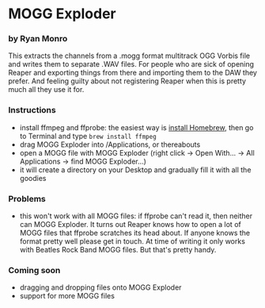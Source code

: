 # MOGG Exploder
### by Ryan Monro

This extracts the channels from a .mogg format multitrack OGG Vorbis file and writes them to separate .WAV files. For people who are sick of opening Reaper and exporting things from there and importing them to the DAW they prefer. And feeling guilty about not registering Reaper when this is pretty much all they use it for.

### Instructions

- install ffmpeg and ffprobe: the easiest way is [install Homebrew](https://brew.sh), then go to Terminal and type `brew install ffmpeg`
- drag MOGG Exploder into /Applications, or thereabouts
- open a MOGG file with MOGG Exploder (right click -> Open With... -> All Applications -> find MOGG Exploder...)
- it will create a directory on your Desktop and gradually fill it with all the goodies

### Problems
- this won't work with all MOGG files: if ffprobe can't read it, then neither can MOGG Exploder. It turns out Reaper knows how to open a lot of MOGG files that ffprobe scratches its head about. If anyone knows the format pretty well please get in touch. At time of writing it only works with Beatles Rock Band MOGG files. But that's pretty handy.

### Coming soon
- dragging and dropping files onto MOGG Exploder
- support for more MOGG files
